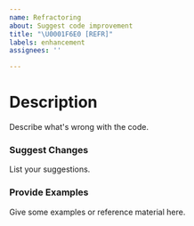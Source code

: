 ```yaml
---
name: Refractoring
about: Suggest code improvement
title: "\U0001F6E0️ [REFR]"
labels: enhancement
assignees: ''

---
```


# **Description**
Describe what's wrong with the code.

### **Suggest Changes**
List your suggestions.

### **Provide Examples**
Give some examples or reference material here.
